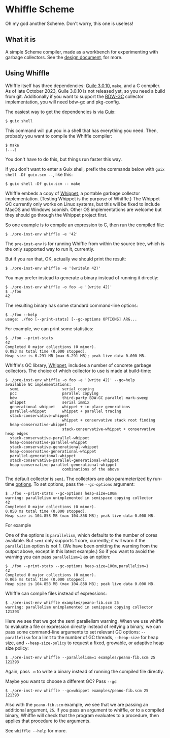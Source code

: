 # Whiffle Scheme

Oh my god another Scheme.  Don't worry, this one is useless!

## What it is

A simple Scheme compiler, made as a workbench for experimenting with
garbage collectors.  See the [design document](./doc/design.md), for more.

## Using Whiffle

Whiffle itself has three dependencies: [Guile
3.0.10](https://gnu.org/s/guile), `make`, and a C compiler.  As of late
October 2023, Guile 3.0.10 is not released yet, so you need a build from
git.  Additionally if you want to support the
[BDW-GC](https://github.com/ivmai/bdwgc) collector implementation, you
will need bdw-gc and pkg-config.

The easiest way to get the dependencies is via
[Guix](https://guix.gnu.org/):

```
$ guix shell
```

This command will put you in a shell that has everything you need.
Then, probably you want to compile the Whiffle compiler:

```
$ make
[...]
```

You don't have to do this, but things run faster this way.

If you don't want to enter a Guix shell, prefix the commands below with
`guix shell -Df guix.scm --`, like this:

```
$ guix shell -Df guix.scm -- make
```

Whiffle embeds a copy of [Whippet](https://github.com/wingo/whippet), a
portable garbage collector implementation.  (Testing Whippet is the
purpose of Whiffle.)  The Whippet GC currently only works on Linux
systems, but this will be fixed to include MacOS and Windows soonish.
Other OS implementations are welcome but they should go through the
Whippet project first.

So one example is to compile an expression to C, then run the compiled
file:

```
$ ./pre-inst-env whiffle -e '42'
```

The `pre-inst-env` is for running Whiffle from within the source tree,
which is the only supported way to run it, currently.

But if you ran that, OK, actually we should print the result:

```
$ ./pre-inst-env whiffle -e '(writeln 42)'
```

You may prefer instead to generate a binary instead of running it
directly:

```
$ ./pre-inst-env whiffle -o foo -e '(write 42)'
$ ./foo
42
```

The resulting binary has some standard command-line options:

```
$ ./foo --help
usage: ./foo [--print-stats] [--gc-options OPTIONS] ARG...
```

For example, we can print some statistics:

```
$ ./foo --print-stats
42
Completed 0 major collections (0 minor).
0.083 ms total time (0.000 stopped).
Heap size is 6.291 MB (max 6.291 MB); peak live data 0.000 MB.
```

Whiffle's GC library, [Whippet](https://github.com/wingo/whippet),
includes a number of concrete garbage collectors.  The choice of which
collector to use is made at build-time:

```
$ ./pre-inst-env whiffle -o foo -e '(write 42)' --gc=help
available GC implementations:
  semi                   serial copying
  pcc                    parallel copying
  bdw                    third-party BDW-GC parallel mark-sweep
  whippet                serial immix
  generational-whippet   whippet + in-place generations
  parallel-whippet       whippet + parallel tracing
  stack-conservative-whippet
                         whippet + conservative stack root finding
  heap-conservative-whippet
                         stack-conservative-whippet + conservative heap edges
  stack-conservative-parallel-whippet
  heap-conservative-parallel-whippet
  stack-conservative-generational-whippet
  heap-conservative-generational-whippet
  parallel-generational-whippet
  stack-conservative-parallel-generational-whippet
  heap-conservative-parallel-generational-whippet
                         combinations of the above
```

The default collector is `semi`.  The collectors are also parameterized
by run-time
[options](https://github.com/wingo/whippet/blob/main/doc/manual.md#options).
To set options, pass the `--gc-options` argument:

```
$ ./foo --print-stats --gc-options heap-size=100m
warning: parallelism unimplemented in semispace copying collector
42
Completed 0 major collections (0 minor).
0.050 ms total time (0.000 stopped).
Heap size is 104.858 MB (max 104.858 MB); peak live data 0.000 MB.
```
For example

One of the options is `parallelism`, which defaults to the number of
cores available.  But `semi` only supports 1 core, currently; it will
warn if the `parallelism` option is not 1.  (We have been omitting the
warning from the output above, except in this latest example.)  So if
you want to avoid the warning you can pass `parallelism=1` as an option:

```
$ ./foo --print-stats --gc-options heap-size=100m,parallelism=1
42
Completed 0 major collections (0 minor).
0.065 ms total time (0.000 stopped).
Heap size is 104.858 MB (max 104.858 MB); peak live data 0.000 MB.
```

Whiffle can compile files instead of expressions:

```
$ ./pre-inst-env whiffle examples/peano-fib.scm 25
warning: parallelism unimplemented in semispace copying collector
121393
```

Here we see that we got the semi parallelism warning.  When we use
whiffle to evaluate a file or expression directly instead of reifying a
binary, we can pass some command-line arguments to set relevant GC
options: `--parallelism` for a limit to the number of GC threads,
`--heap-size` for heap size, and `--heap-size-policy` to request a
fixed, growable, or adaptive heap size policy:

```
$ ./pre-inst-env whiffle --parallelism=1 examples/peano-fib.scm 25
121393
```

Again, pass `-o` to write a binary instead of running the compiled file
directly.

Maybe you want to choose a different GC?  Pass `--gc`:

```
$ ./pre-inst-env whiffle --gc=whippet examples/peano-fib.scm 25
121393
```

Also with the `peano-fib.scm` example, we see that we are passing an
additional argument, `25`.  If you pass an argument to whiffle, or to a
compiled binary, Whiffle will check that the program evaluates to a
procedure, then applies that procedure to the arguments.

See `whiffle --help` for more.
